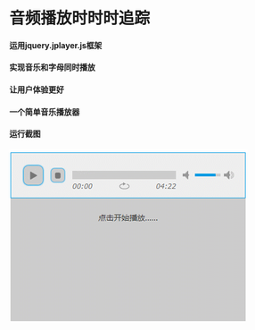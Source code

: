 # 音频播放时时时追踪
#### 运用jquery.jplayer.js框架
#### 实现音乐和字母同时播放
#### 让用户体验更好
#### 一个简单音乐播放器

#### 运行截图

<img src="images/GIF.gif" />